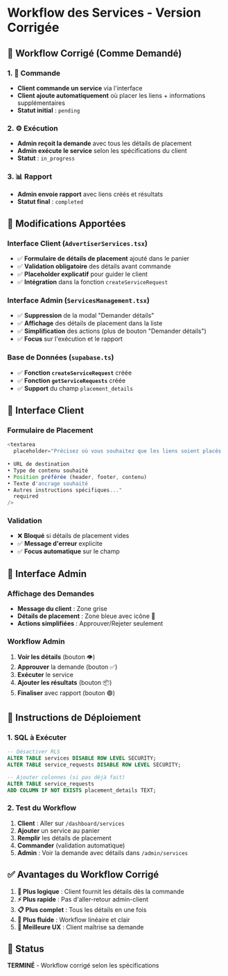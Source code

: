 # Workflow des Services - Version Corrigée

## 🎯 **Workflow Corrigé (Comme Demandé)**

### 1. **📝 Commande** 
- **Client commande un service** via l'interface
- **Client ajoute automatiquement** où placer les liens + informations supplémentaires
- **Statut initial** : `pending`

### 2. **⚙️ Exécution** 
- **Admin reçoit la demande** avec tous les détails de placement
- **Admin exécute le service** selon les spécifications du client
- **Statut** : `in_progress`

### 3. **📊 Rapport** 
- **Admin envoie rapport** avec liens créés et résultats
- **Statut final** : `completed`

## 🔧 **Modifications Apportées**

### Interface Client (`AdvertiserServices.tsx`)
- ✅ **Formulaire de détails de placement** ajouté dans le panier
- ✅ **Validation obligatoire** des détails avant commande
- ✅ **Placeholder explicatif** pour guider le client
- ✅ **Intégration** dans la fonction `createServiceRequest`

### Interface Admin (`ServicesManagement.tsx`)
- ✅ **Suppression** de la modal "Demander détails"
- ✅ **Affichage** des détails de placement dans la liste
- ✅ **Simplification** des actions (plus de bouton "Demander détails")
- ✅ **Focus** sur l'exécution et le rapport

### Base de Données (`supabase.ts`)
- ✅ **Fonction `createServiceRequest`** créée
- ✅ **Fonction `getServiceRequests`** créée
- ✅ **Support** du champ `placement_details`

## 📱 **Interface Client**

### Formulaire de Placement
```typescript
<textarea
  placeholder="Précisez où vous souhaitez que les liens soient placés :
  
• URL de destination
• Type de contenu souhaité  
• Position préférée (header, footer, contenu)
• Texte d'ancrage souhaité
• Autres instructions spécifiques..."
  required
/>
```

### Validation
- ❌ **Bloqué** si détails de placement vides
- ✅ **Message d'erreur** explicite
- ✅ **Focus automatique** sur le champ

## 🎨 **Interface Admin**

### Affichage des Demandes
- **Message du client** : Zone grise
- **Détails de placement** : Zone bleue avec icône 📍
- **Actions simplifiées** : Approuver/Rejeter seulement

### Workflow Admin
1. **Voir les détails** (bouton 👁️)
2. **Approuver** la demande (bouton ✅)
3. **Exécuter** le service
4. **Ajouter les résultats** (bouton 📦)
5. **Finaliser** avec rapport (bouton 🟣)

## 🚀 **Instructions de Déploiement**

### 1. **SQL à Exécuter**
```sql
-- Désactiver RLS
ALTER TABLE services DISABLE ROW LEVEL SECURITY;
ALTER TABLE service_requests DISABLE ROW LEVEL SECURITY;

-- Ajouter colonnes (si pas déjà fait)
ALTER TABLE service_requests 
ADD COLUMN IF NOT EXISTS placement_details TEXT;
```

### 2. **Test du Workflow**
1. **Client** : Aller sur `/dashboard/services`
2. **Ajouter** un service au panier
3. **Remplir** les détails de placement
4. **Commander** (validation automatique)
5. **Admin** : Voir la demande avec détails dans `/admin/services`

## ✅ **Avantages du Workflow Corrigé**

1. **🎯 Plus logique** : Client fournit les détails dès la commande
2. **⚡ Plus rapide** : Pas d'aller-retour admin-client
3. **📋 Plus complet** : Tous les détails en une fois
4. **🔄 Plus fluide** : Workflow linéaire et clair
5. **👥 Meilleure UX** : Client maîtrise sa demande

## 🎯 **Status**
**TERMINÉ** - Workflow corrigé selon les spécifications
